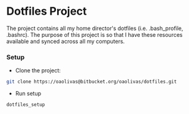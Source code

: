 # Dotfiles Project #

The project contains all my home director's dotfiles (i.e. .bash_profile, .bashrc). The purpose of this project is so that I have these resources available and synced across all my computers.

### Setup ###

* Clone the project:
```bash
git clone https://oaolivas@bitbucket.org/oaolivas/dotfiles.git
```

* Run setup
```bash
dotfiles_setup
```